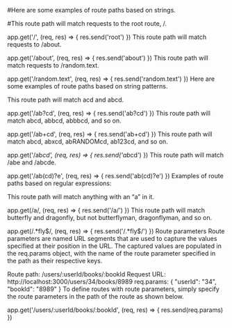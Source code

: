 #Here are some examples of route paths based on strings.

#This route path will match requests to the root route, /.

app.get('/', (req, res) => {
  res.send('root')
})
This route path will match requests to /about.

app.get('/about', (req, res) => {
  res.send('about')
})
This route path will match requests to /random.text.

app.get('/random.text', (req, res) => {
  res.send('random.text')
})
Here are some examples of route paths based on string patterns.

This route path will match acd and abcd.

app.get('/ab?cd', (req, res) => {
  res.send('ab?cd')
})
This route path will match abcd, abbcd, abbbcd, and so on.

app.get('/ab+cd', (req, res) => {
  res.send('ab+cd')
})
This route path will match abcd, abxcd, abRANDOMcd, ab123cd, and so on.

app.get('/ab*cd', (req, res) => {
  res.send('ab*cd')
})
This route path will match /abe and /abcde.

app.get('/ab(cd)?e', (req, res) => {
  res.send('ab(cd)?e')
})
Examples of route paths based on regular expressions:

This route path will match anything with an “a” in it.

app.get(/a/, (req, res) => {
  res.send('/a/')
})
This route path will match butterfly and dragonfly, but not butterflyman, dragonflyman, and so on.

app.get(/.*fly$/, (req, res) => {
  res.send('/.*fly$/')
})
Route parameters
Route parameters are named URL segments that are used to capture the values specified at their position in the URL. The captured values are populated in the req.params object, with the name of the route parameter specified in the path as their respective keys.

Route path: /users/:userId/books/:bookId
Request URL: http://localhost:3000/users/34/books/8989
req.params: { "userId": "34", "bookId": "8989" }
To define routes with route parameters, simply specify the route parameters in the path of the route as shown below.

app.get('/users/:userId/books/:bookId', (req, res) => {
  res.send(req.params)
})